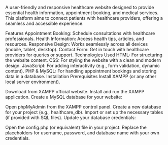 A user-friendly and responsive healthcare website designed to provide essential health information, appointment booking, and medical services. This platform aims to connect patients with healthcare providers, offering a seamless and accessible experience.

Features
Appointment Booking: Schedule consultations with healthcare professionals.
Health Information: Access health tips, articles, and resources.
Responsive Design: Works seamlessly across all devices (mobile, tablet, desktop).
Contact Form: Get in touch with healthcare providers for queries or support.
Technologies Used
HTML: For structuring the website content.
CSS: For styling the website with a clean and modern design.
JavaScript: For adding interactivity (e.g., form validation, dynamic content).
PHP & MySQL: For handling appointment bookings and storing data in a database.
Installation
Prerequisites
Install XAMPP (or any other local server environment).

Download from XAMPP official website.
Install and run the XAMPP application.
Create a MySQL database for your website:

Open phpMyAdmin from the XAMPP control panel.
Create a new database for your project (e.g., healthcare_db).
Import or set up the necessary tables (if provided with SQL files).
Update your database credentials:

Open the config.php (or equivalent) file in your project.
Replace the placeholders for username, password, and database name with your own credentials.
